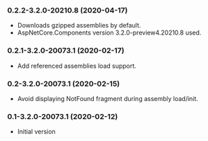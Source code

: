 ### 0.2.2-3.2.0-20210.8 (2020-04-17)  
* Downloads gzipped assemblies by default.
* AspNetCore.Components version 3.2.0-preview4.20210.8 used.

### 0.2.1-3.2.0-20073.1 (2020-02-17)  
* Add referenced assemblies load support.

### 0.2-3.2.0-20073.1 (2020-02-15)  
* Avoid displaying NotFound fragment during assembly load/init.

### 0.1-3.2.0-20073.1 (2020-02-12)  
* Initial version
